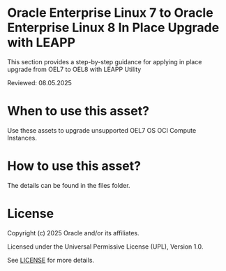 # Oracle Enterprise Linux 7 to Oracle Enterprise Linux 8 In Place Upgrade with LEAPP

This section provides a step-by-step guidance for applying in place upgrade from OEL7 to OEL8 with LEAPP Utility

Reviewed: 08.05.2025

# When to use this asset?

Use these assets to upgrade unsupported OEL7 OS OCI Compute Instances.

# How to use this asset?

The details can be found in the files folder.

# License

Copyright (c) 2025 Oracle and/or its affiliates.

Licensed under the Universal Permissive License (UPL), Version 1.0.

See [LICENSE](https://github.com/oracle-devrel/technology-engineering/blob/main/LICENSE) for more details.
